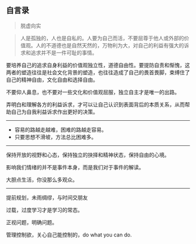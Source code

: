## **自言录**

> 脱虚向实

> 人是孤独的，人也是自私的。人要为自己而活，不要屈尊于他人或外部的价值观。人的不道德也是自然天然的，万物利为大，对自己的利益有强大的诉求和追求并不是一件可耻的事情。

​		要培养自己的追求自身利益的价值观独立性，道德自由性。要提防自责和惭愧，这两者的塑造往往是社会文化背景的塑造，也往往造成了自己的畏首畏脚，束缚住了自己的精神自由，文化自由和选择自由。

​		不要仰人鼻息，也不要对一些文化和价值观屈服，独立自主才是唯一的出路。

​		弄明白和理解各方的利益诉求，才可以让自己认识到表面背后的本质关系，从而帮助自己为自我利益诉求作出更好的决策。

---

- 容易的路越走越难，困难的路越走容易。
- 只要思想不滑坡，方法总比困难多。

---

保持开放的视野和心态，保持独立的抉择和精神状态，保持自由的心境。

影响我们情绪的并不是事件本身，而是我们对于事件的解读。

大胆点生活，你没那么多观众。

---

提前规划，未雨绸缪，与时间交朋友

过载，过度学习才是学习的常态。



正视问题，明确问题。



管理控制欲，关心自己能控制的，do what you can do.













